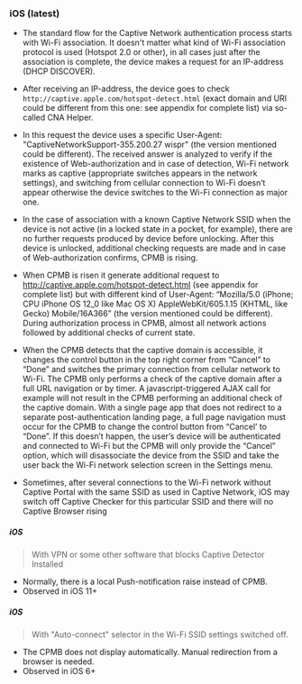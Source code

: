 ### iOS (latest)

 * The standard flow for the Captive Network authentication process starts with Wi-Fi association. It doesn't matter what kind of Wi-Fi association protocol is used (Hotspot 2.0 or other), in all cases just after the association is complete, the device makes a request for an IP-address (DHCP DISCOVER).

 * After receiving an IP-address, the device goes to check `http://captive.apple.com/hotspot-detect.html` (exact domain and URI could be different from this one: see appendix for complete list) via so-called CNA Helper. 

 * In this request the device uses a specific User-Agent: "CaptiveNetworkSupport-355.200.27 wispr" (the version mentioned could be different). The received answer is analyzed to verify if the existence of Web-authorization and in case of detection, Wi-Fi network marks as captive (appropriate switches appears in the network settings), and switching from cellular connection to Wi-Fi doesn’t appear otherwise the device switches to the Wi-Fi connection as major one.

 * In the case of association with a known Captive Network SSID when the device is not active (in a locked state in a pocket, for example), there are no further requests produced by device before unlocking. After this device is unlocked, additional checking requests are made and in case of Web-authorization confirms, CPMB is rising.

 * When CPMB is risen it generate additional request to http://captive.apple.com/hotspot-detect.html (see appendix for complete list) but with different kind of User-Agent: “Mozilla/5.0 (iPhone; CPU iPhone OS 12_0 like Mac OS X) AppleWebKit/605.1.15 (KHTML, like Gecko) Mobile/16A366” (the version mentioned could be different). During authorization process in CPMB, almost all network actions followed by additional checks of current state.

 * When the CPMB detects that the captive domain is accessible, it changes the control button in the top right corner from “Cancel” to “Done” and switches the primary connection from cellular network to Wi-Fi. The CPMB only performs a check of the captive domain after a full URL navigation or by timer. A javascript-triggered AJAX call for example will not result in the CPMB performing an additional check of the captive domain. With a single page app that does not redirect to a separate post-authentication landing page, a full page navigation must occur for the CPMB to change the control button from “Cancel’ to “Done”. If this doesn’t happen, the user’s device will be authenticated and connected to Wi-Fi but the CPMB will only provide the “Cancel” option, which will disassociate the device from the SSID and take the user back the Wi-Fi network selection screen in the Settings menu.

 * Sometimes, after several connections to the Wi-Fi network without Captive Portal with the same SSID as used in Captive Network, iOS may switch off Captive Checker for this particular SSID and there will no Captive Browser rising

##### iOS
 > With VPN or some other software that blocks Captive Detector Installed

* Normally, there is a local Push-notification raise instead of CPMB.
* Observed in iOS 11+

##### iOS
 > With "Auto-connect" selector in the Wi-Fi SSID settings switched off.

* The CPMB does not display automatically. Manual redirection from a browser is needed.
* Observed in iOS 6+

